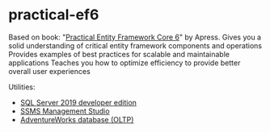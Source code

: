 # practical-ef6
Based on book: "[Practical Entity Framework Core 6](https://link.springer.com/book/10.1007/978-1-4842-7301-2)" by Apress. Gives you a solid understanding of critical entity framework components and operations  Provides examples of best practices for scalable and maintainable applications  Teaches you how to optimize efficiency to provide better overall user experiences

Utilities:
* [SQL Server 2019 developer edition](https://www.microsoft.com/en-us/sql-server/sql-server-downloads)
* [SSMS Management Studio](https://docs.microsoft.com/en-us/sql/ssms/download-sql-server-management-studio-ssms?view=sql-server-ver15)
* [AdventureWorks database (OLTP)](https://docs.microsoft.com/en-us/sql/samples/adventureworks-install-configure?view=sql-server-ver15&tabs=ssms)
